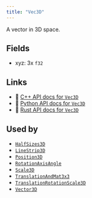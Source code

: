 ```yaml
---
title: "Vec3D"
---
```


A vector in 3D space.

## Fields

* xyz: 3x `f32`

## Links
 * 🌊 [C++ API docs for `Vec3D`](https://ref.rerun.io/docs/cpp/stable/structrerun_1_1datatypes_1_1Vec3D.html)
 * 🐍 [Python API docs for `Vec3D`](https://ref.rerun.io/docs/python/stable/common/datatypes#rerun.datatypes.Vec3D)
 * 🦀 [Rust API docs for `Vec3D`](https://docs.rs/rerun/latest/rerun/datatypes/struct.Vec3D.html)


## Used by

* [`HalfSizes3D`](../components/half_sizes3d.md)
* [`LineStrip3D`](../components/line_strip3d.md)
* [`Position3D`](../components/position3d.md)
* [`RotationAxisAngle`](../datatypes/rotation_axis_angle.md)
* [`Scale3D`](../datatypes/scale3d.md)
* [`TranslationAndMat3x3`](../datatypes/translation_and_mat3x3.md)
* [`TranslationRotationScale3D`](../datatypes/translation_rotation_scale3d.md)
* [`Vector3D`](../components/vector3d.md)

